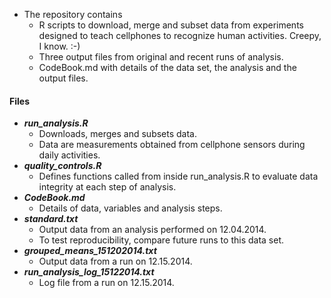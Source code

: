 * The repository contains
  * R scripts to download, merge and subset data from experiments designed to teach cellphones to recognize human activities.  Creepy, I know. :-)
  * Three output files from original and recent runs of analysis.
  * CodeBook.md with details of the data set, the analysis and the output files.

#### Files

* **_run_analysis.R_**
  * Downloads, merges and subsets data.
  * Data are measurements obtained from cellphone sensors during daily activities.
* **_quality_controls.R_**
  * Defines functions called from inside run_analysis.R to evaluate data integrity at each step of analysis.
* **_CodeBook.md_**
  * Details of data, variables and analysis steps.
* **_standard.txt_**
  * Output data from an analysis performed on 12.04.2014.
  * To test reproducibility, compare future runs to this data set.
* **_grouped_means_151202014.txt_**
  * Output data from a run on 12.15.2014.
* **_run_analysis_log_15122014.txt_**
  * Log file from a run on 12.15.2014.
